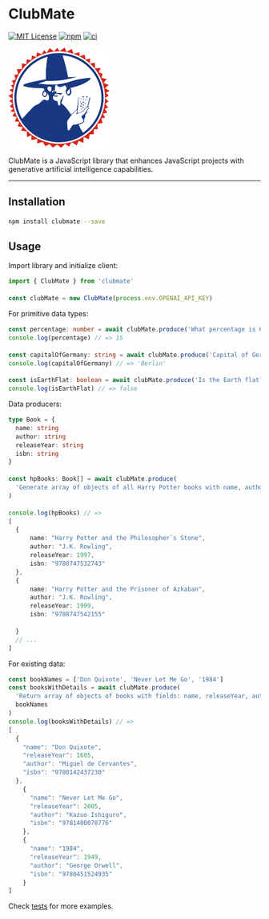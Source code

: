 # ClubMate


[![MIT License](https://img.shields.io/badge/License-MIT-green.svg)](https://choosealicense.com/licenses/mit/)
[![npm](https://img.shields.io/npm/v/clubmate)](https://www.npmjs.com/package/clubmate)
[![ci](https://github.com/kherkeladze/clubmate/actions/workflows/main.yml/badge.svg)](https://github.com/kherkeladze/clubmate/actions/workflows/main.yml/badge.svg)


<img src="logo.png" alt="clubmate" height="200px">

ClubMate is a JavaScript library that enhances JavaScript projects with generative artificial intelligence capabilities.

<hr>

## Installation

```bash
npm install clubmate --save
```

## Usage

Import library and initialize client:
```typescript
import { ClubMate } from 'clubmate'

const clubMate = new ClubMate(process.env.OPENAI_API_KEY)
```

For primitive data types:
```typescript
const percentage: number = await clubMate.produce('What percentage is 6 of 40 as number?')
console.log(percentage) // => 15

const capitalOfGermany: string = await clubMate.produce('Capital of Germany?')
console.log(capitalOfGermany) // => 'Berlin'

const isEarthFlat: boolean = await clubMate.produce('Is the Earth flat?')
console.log(isEarthFlat) // => false
```

Data producers:
```typescript
type Book = {
  name: string
  author: string
  releaseYear: string
  isbn: string
}

const hpBooks: Book[] = await clubMate.produce(
  'Generate array of objects of all Harry Potter books with name, author, releaseYear and isbn number fields'
)

console.log(hpBooks) // => 
[
  {
      name: "Harry Potter and the Philosopher`s Stone",   
      author: "J.K. Rowling",
      releaseYear: 1997,
      isbn: "9780747532743"
  }, 
  {
      name: "Harry Potter and the Prisoner of Azkaban",
      author: "J.K. Rowling",
      releaseYear: 1999,
      isbn: "9780747542155"
      
  }
  // ...
]
```

For existing data:
```typescript
const bookNames = ['Don Quixote', 'Never Let Me Go', '1984']
const booksWithDetails = await clubMate.produce(
  'Return array of objects of books with fields: name, releaseYear, author and isbn',
  bookNames
)
console.log(booksWithDetails) // =>
[
  {
    "name": "Don Quixote",
    "releaseYear": 1605,
    "author": "Miguel de Cervantes",
    "isbn": "9780142437230"
  },
    {
      "name": "Never Let Me Go",
      "releaseYear": 2005,
      "author": "Kazuo Ishiguro",
      "isbn": "9781400078776"
    },
    {
      "name": "1984",
      "releaseYear": 1949,
      "author": "George Orwell",
      "isbn": "9780451524935"
    }
]
```

Check [tests](https://github.com/kherkeladze/clubmate/tree/main/src/tests) for more examples.
